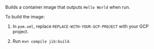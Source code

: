 Builds a container image that outputs `Hello World` when run.

To build the image:

1. In `pom.xml`, replace `REPLACE-WITH-YOUR-GCP-PROJECT` with your GCP project.

1. Run `mvn compile jib:build`.
